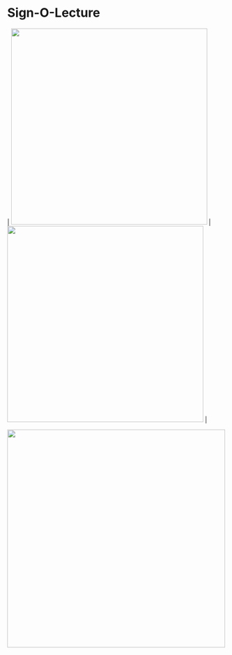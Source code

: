 # Sign-O-Lecture

| <img src="https://github.com/rishabhdevyadav/Sign-O-Lecture/blob/master/images/a.JPG" width="450"> |
<img src="https://github.com/rishabhdevyadav/Sign-O-Lecture/blob/master/images/b.JPG" width="450"> | 

<img src="https://github.com/rishabhdevyadav/Sign-O-Lecture/blob/master/images/poster.jpg" width="500">

